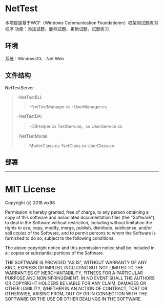 # NetTest
本项目是基于WCF（Windows Communication Foundatiomn）框架的试题练习程序
功能：添加试题、删除试题、更新试题、试题练习.
## 环境
系统：Windows10、.Net Web
## 文件结构
NetTestServer
>-NetTestBLL
>>-NetTestManager.cs
>>-UserManager.cs
>
>-NetTestDAl
>>-DBHelper.cs
>>TestService。cs
>>UserService.cs
>
>-NetTsetModel
>>ModerClass.cs
>>TsetClass.cs
>>UserClass.cs

## 部署

----
MIT License
=======
Copyright (c) 2018 wx98

Permission is hereby granted, free of charge, to any person obtaining a copy
of this software and associated documentation files (the "Software"), to deal
in the Software without restriction, including without limitation the rights
to use, copy, modify, merge, publish, distribute, sublicense, and/or sell
copies of the Software, and to permit persons to whom the Software is
furnished to do so, subject to the following conditions:

The above copyright notice and this permission notice shall be included in all
copies or substantial portions of the Software.

THE SOFTWARE IS PROVIDED "AS IS", WITHOUT WARRANTY OF ANY KIND, EXPRESS OR
IMPLIED, INCLUDING BUT NOT LIMITED TO THE WARRANTIES OF MERCHANTABILITY,
FITNESS FOR A PARTICULAR PURPOSE AND NONINFRINGEMENT. IN NO EVENT SHALL THE
AUTHORS OR COPYRIGHT HOLDERS BE LIABLE FOR ANY CLAIM, DAMAGES OR OTHER
LIABILITY, WHETHER IN AN ACTION OF CONTRACT, TORT OR OTHERWISE, ARISING FROM,
OUT OF OR IN CONNECTION WITH THE SOFTWARE OR THE USE OR OTHER DEALINGS IN THE
SOFTWARE.
